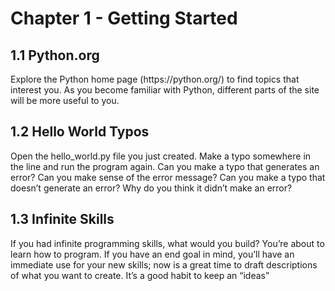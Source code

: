 <h1>Chapter 1 - Getting Started</h1>

<h2>1.1 Python.org</h2>
<p>
    Explore the Python home page (https://python.org/) to find
    topics that interest you. As you become familiar with Python, different parts of
    the site will be more useful to you.
</p>


<h2>1.2 Hello World Typos</h2>
<p>
    Open the hello_world.py file you just created. Make a
    typo somewhere in the line and run the program again. Can you make a typo
    that generates an error? Can you make sense of the error message? Can you
    make a typo that doesn’t generate an error? Why do you think it didn’t make an
    error?
</p>

<h2>1.3 Infinite Skills</h2>
<p>If you had infinite programming skills, what would you
    build? You’re about to learn how to program. If you have an end goal in mind,
    you’ll have an immediate use for your new skills; now is a great time to draft
    descriptions of what you want to create. It’s a good habit to keep an “ideas”
</p>
